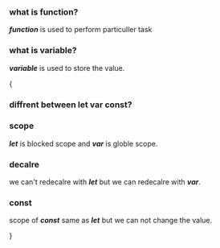 ### what is function?
***function*** is used to perform particuller task

### what is variable?
***variable*** is used to store the value.

{
### diffrent between let var const?
### scope
***let*** is blocked scope and ***var*** is globle scope.

### decalre
we can't redecalre with ***let*** but we can redecalre with ***var***.

### const
scope of ***const*** same as ***let*** but we can not change the value.

}
